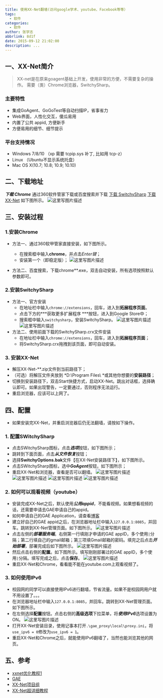 ```yaml
---
title: 使用XX-Net翻墙(访问google学术、youtube、Facebook等等）
tags:
  - 软件
categories:
  - 软件
author: 张学志
abbrlink: 8d1f
date: 2015-09-12 21:02:00
description: ...
---
```




## 一、XX-Net简介
> XX-net是在原来goagent基础上开发，使用非常的方便，不需要复杂的操作。
需要（类）Chrome浏览器，SwitchySharp。

### 主要特性
* 集成GoAgent、GoGoTest等自动扫描IP，省事省力
* Web界面，人性化交互，傻瓜易用
* 内置了公共 appid, 方便新手
* 方便易用的细节、细节提示

<!-- more -->

### 平台支持情况
* Windows 7/8/10 （xp 需要 tcpip.sys 补丁, 比如用 tcp-z）
* Linux （Ubuntu不显示系统托盘）
* Mac OS X(10.7; 10.8; 10.9; 10.10)

## 二、下载地址

***下载 Chrome*** 通过360软件管家下载或百度搜索并下载
[下载 SwitchySharp](http://pan.baidu.com/s/1eQCoeQ2)
[下载 XX-Net](https://github.com/XX-net/XX-Net) 如下图所示。
![这里写图片描述](http://img.blog.csdn.net/20150911170406459)

## 三、安装过程

### 1.安装Chrome
* 方法一、通过360软甲管家直接安装，如下图所示。
	* 在搜索框中输入**chrome**，并点击*Enter键*；
	* 安装第一个（即稳定版）；
![这里写图片描述](http://img.blog.csdn.net/20150911170009049)

* 方法二、百度搜索，下载chrome**.exe，双击自动安装，所有选项按照默认参数即可。

### 2.安装SwitchySharp
* 方法一、官方安装
	* 在地址栏中输入`chrome://extensions`，回车，进入到**拓展程序页面**。
	* 点击下方的***获取更多扩展程序 ***按钮，进入到Google Store中；
	* 搜索框中输入`switchysharp`，安装SwitchySharp。
![这里写图片描述](http://img.blog.csdn.net/20150911170929423)
![这里写图片描述](http://img.blog.csdn.net/20150911171234901)
* 方法二、使用前面下载的SwitchySharp.crx文件安装
	* 在地址栏中输入`chrome://extensions`，回车，进入到**拓展程序页面**；
	* 将SwitchySharp.crx拖拽到该页面，即可自动安装。


### 3. 安装XX-Net
* 解压XX-Net-**.zip文件到当前路径下；
* （可选）将解压文件夹放到 *D:\Program Files\ *或其他你想要的**安装路径**；
* 切换到安装路径下，双击Start快捷方式，启动XX-Net。跳出对话框，选择确认即可。如果出现警告，一定要通过，否则程序无法运行。
* 重启浏览器，应该可以上网了。

## 四、配置
* 如果安装完XX-Net，并重启浏览器后仍无法翻墙，请按如下操作。

### 1. 配置SWitchySharp
* 点击SWitchySharp图标，点击***选项***按钮，如下图所示；
* 跳转到下面页面，点击***从文件恢复***按钮；
* 选择**SwitchyOptions.bak**文件【在XX-Net安装路径下】，如下图所示。
* 点击SWitchySharp图标，选中***GoAgent***按钮，如下图所示；
* 重启XX-Net和浏览器，查看是否可以翻墙。
![这里写图片描述](http://img.blog.csdn.net/20150911175737230)
![这里写图片描述](http://img.blog.csdn.net/20150911175751423)
![这里写图片描述](http://img.blog.csdn.net/20150911175921885)
![这里写图片描述](http://img.blog.csdn.net/20150911185603513)

### 2. 如何可以观看视频（youtube）
* 安装完成XX-Net之后，默认使用***公用appid***，不能看视频。如果想看视频的话，还需要申请去GAE申请自己的appid。
* 如何申请自己的GAE Application，请查看[博客](http://www.appifan.com/jc/201209/35517.html)
* 建立好自己的GAE appid之后，在浏览器地址栏中输入`127.0.0.1:8085`，并回车。跳转到XX-Net管理页面。如下图所示。
![这里写图片描述](http://img.blog.csdn.net/20150911183847260)
* 点击左侧的***部署服务端***。右侧第一行填刚才申请的GAE appID，多个使用`|`分隔；第二行填自己的gmail邮箱；第三项填Gmail邮箱的密码。填完之后点击***开始部署***，部署完成后如下图所示。
![这里写图片描述](http://img.blog.csdn.net/20150911184949241)
* 然后点击右侧的**配置**。如下图所示。填写刚刚部署过的GAE appID，多个使用`|`分隔。填写完成之后，点击**保存**。
![这里写图片描述](http://img.blog.csdn.net/20150911185121207)
* 重启XX-Net和Chrome，看看能不能在youtube.com上观看视频了。

### 3. 如何使用IPv6
* 校园网的同学可以直接使用IPv6进行翻墙，节省流量。如果不是校园网用户就不用设置了。。。
* 在浏览器地址栏中输入`127.0.0.1:8085`，并回车。跳转到XX-Net管理页面。如下图所示。
* 在左侧选择**配置**按钮。点击右侧的**高级选项**下拉菜单，将***使用IPv6***选项设置为ON。
![这里写图片描述](http://img.blog.csdn.net/20150911185946032)
* 打开XX-Net安装目录，使用记事本打开`.\gae_proxy\local\proxy.ini`，将`use_ipv6 = 0`修改为`use_ipv6 = 1`。
* 重启XX-Net和Chrome之后，就能使用IPv6翻墙了，当然也能浏览其他的网页。


## 五、参考
* [xxnet优化教程1](http://wallfans.eu.org/xxnet-optimize-1/)
* [GAE](https://appengine.google.com/)
* [XX-Net项目组](https://github.com/XX-net/XX-Net)
* [XX-Net超详细教程](https://github.com/XX-net/XX-Net/wiki/XXNET%E8%B6%85%E8%AF%A6%E7%BB%86%E6%95%99%E7%A8%8B)
